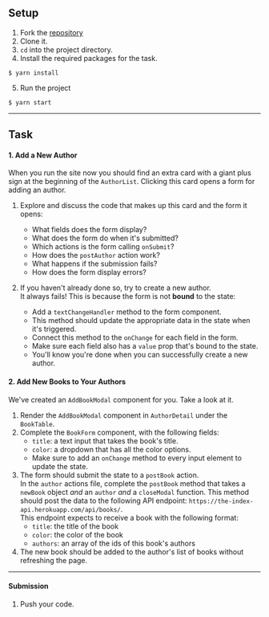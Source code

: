 ## Setup

1. Fork the [repository](https://github.com/JoinCODED/RJS8-TheIndex-Forms-Redux)
2. Clone it.
3. `cd` into the project directory.
4. Install the required packages for the task.

```shell
$ yarn install
```

5. Run the project

```shell
$ yarn start
```



---

## Task


#### 1. Add a New Author
When you run the site now you should find an extra card with a giant plus sign at the beginning of the `AuthorList`. Clicking this card opens a form for adding an author.

1. Explore and discuss the code that makes up this card and the form it opens:
    * What fields does the form display?
    * What does the form do when it's submitted?
    * Which actions is the form calling `onSubmit`?
    * How does the `postAuthor` action work?
    * What happens if the submission fails?
    * How does the form display errors?

2. If you haven't already done so, try to create a new author.  
    It always fails! This is because the form is not **bound** to the state:
    * Add a `textChangeHandler` method to the form component.
    * This method should update the appropriate data in the state when it's triggered.
    * Connect this method to the `onChange` for each field in the form.
    * Make sure each field also has a `value` prop that's bound to the state.
    * You'll know you're done when you can successfully create a new author.


#### 2. Add New Books to Your Authors
We've created an `AddBookModal` component for you. Take a look at it. 

1. Render the `AddBookModal` component in `AuthorDetail` under the `BookTable`.
2. Complete the `BookForm` component, with the following fields:
    * `title`: a text input that takes the book's title. 
    * `color`: a dropdown that has all the color options.
    * Make sure to add an `onChange` method to every input element to update the state.
3. The form should submit the state to a `postBook` action.  
In the `author` actions file, complete the `postBook` method that takes a `newBook` object _and_ an `author` _and_ a `closeModal` function. This method should post the data to the following API endpoint: `https://the-index-api.herokuapp.com/api/books/`.  
This endpoint expects to receive a book with the following format:
    * `title`: the title of the book
    * `color`: the color of the book
    * `authors`: an array of the ids of this book's authors
4. The new book should be added to the author's list of books without refreshing the page.

---

#### Submission

1.  Push your code.
